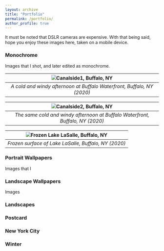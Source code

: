 ```yaml
---
layout: archive
title: "Portfolio"
permalink: /portfolio/
author_profile: true
---
```

<!-- 
_Please allow the page to load select Tumblr contents. For a complete list, please visit my [portfolio](https://l16cn.tumblr.com)._ -->

It must be noted that DSLR cameras are expensive. With that being said, hope you enjoy these images here, taken on a mobile device.

### Monochrome

Images that I shot, and later edited as monochrome.

| ![Canalside1, Buffalo, NY](/images/portfolio_pics/canalside1) |
| :--: | 
| *A cold and windy afternoon at Buffalo Waterfront, Buffalo, NY (2020)* |

| ![Canalside2, Buffalo, NY](/images/portfolio_pics/canalside2) |
| :--: | 
| *The same cold and windy afternoon at Buffalo Waterfront, Buffalo, NY (2020)* |

| ![Frozen Lake LaSalle, Buffalo, NY](/images/portfolio_pics/frozenlake) |
| :--: | 
| *Frozen surface of Lake LaSalle, Buffalo, NY (2020)* |

### Portrait Wallpapers

Images that I 


### Landscape Wallpapers

Images 


### Landscapes



### Postcard



### New York City



### Winter



### 

<!-- 
<div class="tumblr-post" data-href="https://embed.tumblr.com/embed/post/9dNS05gY3F-MWBTtEfwW5Q/144906425633" data-did="db6b97bad2f0b16f0743a1723717a18de2bd783a"><a href="http://l16cn.tumblr.com/post/144906425633/is-this-ryan-reynolds-or-nick-jonas">http://l16cn.tumblr.com/post/144906425633/is-this-ryan-reynolds-or-nick-jonas</a></div>  <script async src="https://secure.assets.tumblr.com/post.js"></script>

<div class="tumblr-post" data-href="https://embed.tumblr.com/embed/post/9dNS05gY3F-MWBTtEfwW5Q/141835836053" data-did="11af666de4cc8237826ffc846d8a52408f428ef4"><a href="http://l16cn.tumblr.com/post/141835836053/game-of-thrones-sketches">http://l16cn.tumblr.com/post/141835836053/game-of-thrones-sketches</a></div>  <script async src="https://secure.assets.tumblr.com/post.js"></script> 

<div class="tumblr-post" data-href="https://embed.tumblr.com/embed/post/9dNS05gY3F-MWBTtEfwW5Q/138951225373" data-did="340daa587ce380a8143858eeaa78ba63327a0d15"><a href="http://l16cn.tumblr.com/post/138951225373/happy-new-year">http://l16cn.tumblr.com/post/138951225373/happy-new-year</a></div>  <script async src="https://secure.assets.tumblr.com/post.js"></script>

### Digital Designs

<div class="tumblr-post" data-href="https://embed.tumblr.com/embed/post/9dNS05gY3F-MWBTtEfwW5Q/179728701258" data-did="d1504999caaa39026f84a963bc68f29e81ab7c7a"><a href="http://l16cn.tumblr.com/post/179728701258/intelligent-chemical-engineering">http://l16cn.tumblr.com/post/179728701258/intelligent-chemical-engineering</a></div>  <script async src="https://assets.tumblr.com/post.js"></script>

<div class="tumblr-post" data-href="https://embed.tumblr.com/embed/post/9dNS05gY3F-MWBTtEfwW5Q/58437545313" data-did="6f095794e606de7145e36be2825270ee9d6b07f2"><a href="http://l16cn.tumblr.com/post/58437545313/illustrations-for-center-for-the-management-of">http://l16cn.tumblr.com/post/58437545313/illustrations-for-center-for-the-management-of</a></div>  <script async src="https://secure.assets.tumblr.com/post.js"></script>

<div class="tumblr-post" data-href="https://embed.tumblr.com/embed/post/9dNS05gY3F-MWBTtEfwW5Q/99067249488" data-did="f5ed860cd4749cd115b0af9825a5b34b1d14f9ea"><a href="http://l16cn.tumblr.com/post/99067249488/my-very-first-attempt-at-typography-its-named">http://l16cn.tumblr.com/post/99067249488/my-very-first-attempt-at-typography-its-named</a></div>  <script async src="https://secure.assets.tumblr.com/post.js"></script>

<div class="tumblr-post" data-href="https://embed.tumblr.com/embed/post/9dNS05gY3F-MWBTtEfwW5Q/150410100323" data-did="1b20d6673f60a6a111f5bc6471f85e6013e9f6c7"><a href="http://l16cn.tumblr.com/post/150410100323/hierarchy-of-a-sociotechnical-system">http://l16cn.tumblr.com/post/150410100323/hierarchy-of-a-sociotechnical-system</a></div>  <script async src="https://secure.assets.tumblr.com/post.js"></script>

### Scientific Graphics

<div class="tumblr-post" data-href="https://embed.tumblr.com/embed/post/9dNS05gY3F-MWBTtEfwW5Q/63770027165" data-did="941aaa225b313a64cd46cab35ed53bf0d44fbd69"><a href="http://l16cn.tumblr.com/post/63770027165/gossip-simulations-matlab-1-small-mutation">http://l16cn.tumblr.com/post/63770027165/gossip-simulations-matlab-1-small-mutation</a></div>  <script async src="https://secure.assets.tumblr.com/post.js"></script>

<div class="tumblr-post" data-href="https://embed.tumblr.com/embed/post/9dNS05gY3F-MWBTtEfwW5Q/63567367919" data-did="435396e0fb40b210fa61a1ce2b57eaff683d2eba"><a href="http://l16cn.tumblr.com/post/63567367919/my-dream-last-night-matlab">http://l16cn.tumblr.com/post/63567367919/my-dream-last-night-matlab</a></div>  <script async src="https://secure.assets.tumblr.com/post.js"></script>

### Original Scores

<div class="tumblr-post" data-href="https://embed.tumblr.com/embed/post/9dNS05gY3F-MWBTtEfwW5Q/58694527481" data-did="1fb05519fecbdcc6908995e2053bf00e17443a9e"><a href="http://l16cn.tumblr.com/post/58694527481">http://l16cn.tumblr.com/post/58694527481</a></div>  <script async src="https://secure.assets.tumblr.com/post.js"></script>

<div class="tumblr-post" data-href="https://embed.tumblr.com/embed/post/9dNS05gY3F-MWBTtEfwW5Q/58694621797" data-did="90c7031753b59cc2513bbfee99b1969fe6bd18f8"><a href="http://l16cn.tumblr.com/post/58694621797/piano-improvisation-memory-of-the-summer-of-2012">http://l16cn.tumblr.com/post/58694621797/piano-improvisation-memory-of-the-summer-of-2012</a></div>  <script async src="https://secure.assets.tumblr.com/post.js"></script>   -->